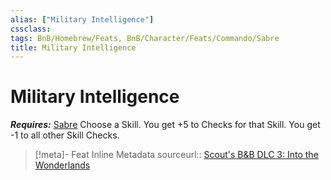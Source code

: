 ```yaml
---
alias: ["Military Intelligence"]
cssclass: 
tags: BnB/Homebrew/Feats, BnB/Character/Feats/Commando/Sabre
title: Military Intelligence
---
```


# Military Intelligence
***Requires:*** [Sabre](../../../../61%20Bunkers%20&%20Badasses/01%20Creating%20a%20Vault%20Hunter/Choosing-A-Class/Sabre.md)
Choose a Skill.
You get +5 to Checks for that Skill. You get -1 to all other Skill Checks.

> [!meta]- Feat Inline Metadata
> sourceurl:: [Scout's B&B DLC 3: Into the Wonderlands](https://docs.google.com/document/d/1MLOgrWwcLNTnP9PuXrKiLImy7SUh4hXO8arVUAlmdp0/edit)


